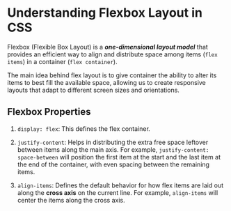 # Understanding Flexbox Layout in CSS

Flexbox (Flexible Box Layout) is a **_one-dimensional layout model_** that provides an efficient way to align and distribute space among items (`flex items`) in a container (`flex container`).

The main idea behind flex layout is to give container the ability to alter its items to best fill the available space, allowing us to create responsive layouts that adapt to different screen sizes and orientations.

## Flexbox Properties

1. `display: flex`: This defines the flex container.

2. `justify-content`: Helps in distributing the extra free space leftover between items along the main axis. For example, `justify-content: space-between` will position the first item at the start and the last item at the end of the container, with even spacing between the remaining items.

3. `align-items`: Defines the default behavior for how flex items are laid out along the **cross axis** on the current line. For example, `align-items` will center the items along the cross axis.
